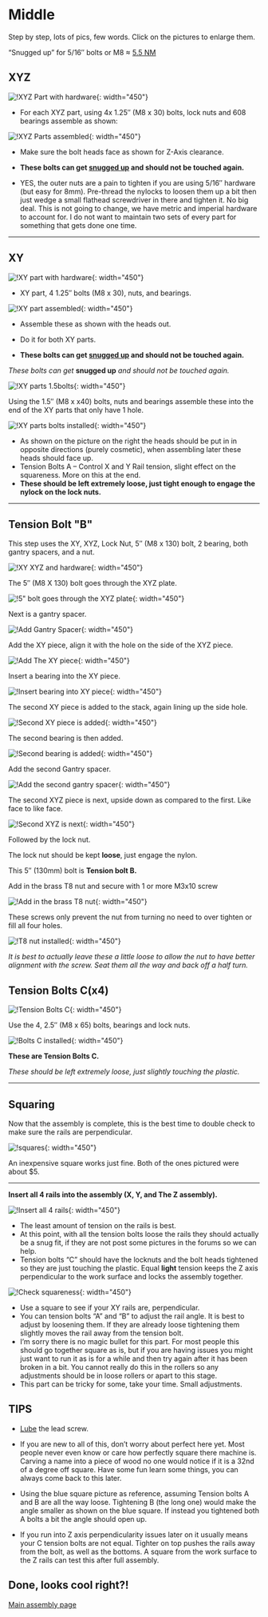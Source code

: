 # Middle

Step by step, lots of pics, few words. Click on the pictures to enlarge them.

“Snugged up” for 5/16″ bolts or M8 ≈ [5.5 NM](http://convert-units.info/torque/newton-meter/5.5)

## XYZ 

![!XYZ Part with hardware](https://www.v1engineering.com/wp-content/uploads/2018/10/IMG_20181030_1556122.jpg){: width="450"}

- For each XYZ part, using 4x 1.25″ (M8 x 30) bolts, lock nuts and 608 bearings assemble as shown:

![!XYZ Parts assembled](https://www.v1engineering.com/wp-content/uploads/2018/10/IMG_20181030_1616102.jpg){: width="450"}

- Make sure the bolt heads face as shown for Z-Axis clearance.

- **These bolts can get [snugged up](http://convert-units.info/torque/newton-meter/5.5) and should not
be touched again.**

- YES, the outer nuts are a pain to tighten if you are using 5/16″ hardware (but easy for 8mm).
    Pre-thread the nylocks to loosen them up a bit then just wedge a small flathead screwdriver in
    there and tighten it. No big deal. This is not going to change, we have metric and imperial
    hardware to account for. I do not want to maintain two sets of every part for something that
    gets done one time.
___

## XY

![!XY part with hardware](https://www.v1engineering.com/wp-content/uploads/2018/10/IMG_20181030_1557382.jpg){: width="450"}

- XY part, 4 1.25″ bolts (M8 x 30), nuts, and bearings.

![!XY part assembled](https://www.v1engineering.com/wp-content/uploads/2018/10/IMG_20181030_1616412.jpg){: width="450"}

- Assemble these as shown with the heads out.

- Do it for both XY parts.

- **These bolts can get [snugged up](http://convert-units.info/torque/newton-meter/5.5) and should not
be touched again.**

*These bolts can get* **snugged up** *and should not be touched again.*

![!XY parts 1.5bolts](https://www.v1engineering.com/wp-content/uploads/2018/10/IMG_20181030_1626022.jpg){: width="450"}

Using the 1.5″ (M8 x x40) bolts, nuts and bearings assemble these into the end of the XY parts that only have 1 hole.

![!XY parts bolts installed](https://www.v1engineering.com/wp-content/uploads/2018/10/IMG_20181030_163158.jpg){: width="450"}

- As shown on the picture on the right the heads should be put in in opposite directions (purely cosmetic), when assembling later these heads should face up.
- Tension Bolts A – Control X and Y Rail tension, slight effect on the squareness. More on this at the end.
- **These should be left extremely loose, just tight enough to engage the nylock on the lock nuts.**
___

## Tension Bolt "B"

This step uses the XY, XYZ, Lock Nut, 5″ (M8 x 130) bolt, 2 bearing, both gantry spacers, and a nut.

![!XY XYZ and hardware](https://www.v1engineering.com/wp-content/uploads/2018/10/IMG_20181030_1638362.jpg){: width="450"}

The 5″ (M8 X 130) bolt goes through the XYZ plate.

![!5" bolt goes through the XYZ plate](https://www.v1engineering.com/wp-content/uploads/2018/10/IMG_20181030_1639302.jpg){: width="450"}

Next is a gantry spacer.

![!Add Gantry Spacer](https://www.v1engineering.com/wp-content/uploads/2018/10/IMG_20181030_1640182.jpg){: width="450"}

Add the XY piece, align it with the hole on the side of the XYZ piece.

![!Add The XY piece](https://www.v1engineering.com/wp-content/uploads/2018/10/IMG_20181030_1646402.jpg){: width="450"}

Insert a bearing into the XY piece.

![!Insert bearing into XY piece](https://www.v1engineering.com/wp-content/uploads/2018/10/IMG_20181030_1648012.jpg){: width="450"}

The second XY piece is added to the stack, again lining up the side hole.

![!Second XY piece is added](https://www.v1engineering.com/wp-content/uploads/2018/10/IMG_20181030_1649142.jpg){: width="450"}

The second bearing is then added.

![!Second bearing is added](https://www.v1engineering.com/wp-content/uploads/2018/10/IMG_20181030_1652502.jpg){: width="450"}

Add the second Gantry spacer.

![!Add the second gantry spacer](https://www.v1engineering.com/wp-content/uploads/2018/10/IMG_20181030_1653542.jpg){: width="450"}

The second XYZ piece is next, upside down as compared to the first. Like face to like face.

![!Second XYZ is next](https://www.v1engineering.com/wp-content/uploads/2018/10/IMG_20181030_1655532.jpg){: width="450"}

Followed by the lock nut.

The lock nut should be kept **loose**, just engage the nylon.

This 5″ (130mm) bolt is **Tension bolt B.**
 

Add in the brass T8 nut and secure with 1 or more M3x10 screw

![!Add in the brass T8 nut](https://www.v1engineering.com/wp-content/uploads/2018/10/IMG_20181030_165915.jpg){: width="450"}

These screws only prevent the nut from turning no need to over tighten or fill all four holes.

![!T8 nut installed](https://www.v1engineering.com/wp-content/uploads/2018/10/IMG_20181030_1700362.jpg){: width="450"}

*It is best to actually leave these a little loose to allow the nut to have better alignment with
the screw. Seat them all the way and back off a half turn.*

## Tension Bolts C(x4)

![!Tension Bolts C](https://www.v1engineering.com/wp-content/uploads/2018/10/IMG_20181030_1712022.jpg){: width="450"}

Use the 4, 2.5″ (M8 x 65) bolts, bearings and lock nuts.

![!Bolts C installed](https://www.v1engineering.com/wp-content/uploads/2018/10/IMG_20181030_1828372-1.jpg){: width="450"}

**These are Tension Bolts C.**

*These should be left extremely loose, just slightly touching the plastic.*
___

## Squaring

Now that the assembly is complete, this is the best time to double check to make sure the rails are perpendicular.

![!squares](https://www.v1engineering.com/wp-content/uploads/2015/07/IMG_20160527_131137.jpg){: width="450"}

An inexpensive square works just fine. Both of the ones pictured were about $5.
___


**Insert all 4 rails into the assembly  (X, Y, and The Z assembly).**

![!Insert all 4 rails](https://www.v1engineering.com/wp-content/uploads/2018/10/IMG_20181030_1748442.jpg){: width="450"}

- The least amount of tension on the rails is best.
- At this point, with all the tension bolts loose the rails they should actually be a snug fit, if
    they are not post some pictures in the forums so we can help.
- Tension bolts “C” should have the locknuts and the bolt heads tightened so they are just touching
    the plastic. Equal **light** tension keeps the Z axis perpendicular to the work surface and locks
    the assembly together.

![!Check squareness](https://www.v1engineering.com/wp-content/uploads/2018/10/IMG_20181030_174730.jpg){: width="450"}

- Use a square to see if your XY rails are, perpendicular.
- You can tension bolts “A” and “B” to adjust the rail angle. It is best to adjust by loosening them. If they are already loose tightening them slightly moves the rail away from the tension bolt.
- I’m sorry there is no magic bullet for this part. For most people this should go together square as is, but if you are having issues you might just want to run it as is for a while and then try again after it has been broken in a bit. You cannot really do this in the rollers so any adjustments should be in loose rollers or apart to this stage.
- This part can be tricky for some, take your time. Small adjustments.

## TIPS

- [Lube](https://vicious1-com.myshopify.com/products/super-lube-silicone-lubricating-grease-with-syncolon-ptfe) the lead screw.

- If you are new to all of this, don’t worry about perfect here yet. Most people never even know or
    care how perfectly square there machine is. Carving a name into a piece of wood no one would
    notice if it is a 32nd of a degree off square. Have some fun learn some things, you can always
    come back to this later.

- Using the blue square picture as reference, assuming Tension bolts A and B are all the way loose.
    Tightening B (the long one) would make the angle smaller as shown on the blue square. If instead
    you tightened both A bolts a bit the angle should open up.

- If you run into Z axis perpendicularity issues later on it usually means your C tension bolts are
    not equal. Tighter on top pushes the rails away from the bolt, as well as the bottoms. A square
    from the work surface to the Z rails can test this after full assembly.

## Done, looks cool right?!

[Main assembly page](index.md)
